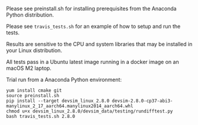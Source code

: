 Please see preinstall.sh for installing prerequisites from the Anaconda Python distribution.

Please see ``travis_tests.sh`` for an example of how to setup and run the tests.

Results are sensitive to the CPU and system libraries that may be installed in your Linux distribution.

All tests pass in a Ubuntu latest image running in a docker image on an macOS M2 laptop.

Trial run from a Anaconda Python environment:
```
yum install cmake git
source preinstall.sh
pip install --target devsim_linux_2.8.0 devsim-2.8.0-cp37-abi3-manylinux_2_17_aarch64.manylinux2014_aarch64.whl
chmod u+x devsim_linux_2.8.0/devsim_data/testing/rundifftest.py
bash travis_tests.sh 2.8.0
```

